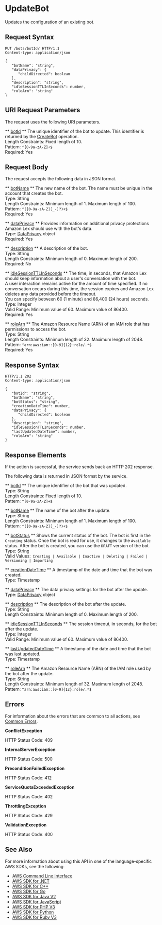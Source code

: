 # UpdateBot<a name="API_UpdateBot"></a>

Updates the configuration of an existing bot\. 

## Request Syntax<a name="API_UpdateBot_RequestSyntax"></a>

```
PUT /bots/botId/ HTTP/1.1
Content-type: application/json

{
   "botName": "string",
   "dataPrivacy": { 
      "childDirected": boolean
   },
   "description": "string",
   "idleSessionTTLInSeconds": number,
   "roleArn": "string"
}
```

## URI Request Parameters<a name="API_UpdateBot_RequestParameters"></a>

The request uses the following URI parameters\.

 ** [botId](#API_UpdateBot_RequestSyntax) **   <a name="lexv2-UpdateBot-request-botId"></a>
The unique identifier of the bot to update\. This identifier is returned by the [CreateBot](API_CreateBot.md) operation\.  
Length Constraints: Fixed length of 10\.  
Pattern: `^[0-9a-zA-Z]+$`   
Required: Yes

## Request Body<a name="API_UpdateBot_RequestBody"></a>

The request accepts the following data in JSON format\.

 ** [botName](#API_UpdateBot_RequestSyntax) **   <a name="lexv2-UpdateBot-request-botName"></a>
The new name of the bot\. The name must be unique in the account that creates the bot\.  
Type: String  
Length Constraints: Minimum length of 1\. Maximum length of 100\.  
Pattern: `^([0-9a-zA-Z][_-]?)+$`   
Required: Yes

 ** [dataPrivacy](#API_UpdateBot_RequestSyntax) **   <a name="lexv2-UpdateBot-request-dataPrivacy"></a>
Provides information on additional privacy protections Amazon Lex should use with the bot's data\.  
Type: [DataPrivacy](API_DataPrivacy.md) object  
Required: Yes

 ** [description](#API_UpdateBot_RequestSyntax) **   <a name="lexv2-UpdateBot-request-description"></a>
A description of the bot\.  
Type: String  
Length Constraints: Minimum length of 0\. Maximum length of 200\.  
Required: No

 ** [idleSessionTTLInSeconds](#API_UpdateBot_RequestSyntax) **   <a name="lexv2-UpdateBot-request-idleSessionTTLInSeconds"></a>
The time, in seconds, that Amazon Lex should keep information about a user's conversation with the bot\.  
A user interaction remains active for the amount of time specified\. If no conversation occurs during this time, the session expires and Amazon Lex deletes any data provided before the timeout\.  
You can specify between 60 \(1 minute\) and 86,400 \(24 hours\) seconds\.  
Type: Integer  
Valid Range: Minimum value of 60\. Maximum value of 86400\.  
Required: Yes

 ** [roleArn](#API_UpdateBot_RequestSyntax) **   <a name="lexv2-UpdateBot-request-roleArn"></a>
The Amazon Resource Name \(ARN\) of an IAM role that has permissions to access the bot\.  
Type: String  
Length Constraints: Minimum length of 32\. Maximum length of 2048\.  
Pattern: `^arn:aws:iam::[0-9]{12}:role/.*$`   
Required: Yes

## Response Syntax<a name="API_UpdateBot_ResponseSyntax"></a>

```
HTTP/1.1 202
Content-type: application/json

{
   "botId": "string",
   "botName": "string",
   "botStatus": "string",
   "creationDateTime": number,
   "dataPrivacy": { 
      "childDirected": boolean
   },
   "description": "string",
   "idleSessionTTLInSeconds": number,
   "lastUpdatedDateTime": number,
   "roleArn": "string"
}
```

## Response Elements<a name="API_UpdateBot_ResponseElements"></a>

If the action is successful, the service sends back an HTTP 202 response\.

The following data is returned in JSON format by the service\.

 ** [botId](#API_UpdateBot_ResponseSyntax) **   <a name="lexv2-UpdateBot-response-botId"></a>
The unique identifier of the bot that was updated\.  
Type: String  
Length Constraints: Fixed length of 10\.  
Pattern: `^[0-9a-zA-Z]+$` 

 ** [botName](#API_UpdateBot_ResponseSyntax) **   <a name="lexv2-UpdateBot-response-botName"></a>
The name of the bot after the update\.  
Type: String  
Length Constraints: Minimum length of 1\. Maximum length of 100\.  
Pattern: `^([0-9a-zA-Z][_-]?)+$` 

 ** [botStatus](#API_UpdateBot_ResponseSyntax) **   <a name="lexv2-UpdateBot-response-botStatus"></a>
Shows the current status of the bot\. The bot is first in the `Creating` status\. Once the bot is read for use, it changes to the `Available` status\. After the bot is created, you can use the `DRAFT` version of the bot\.  
Type: String  
Valid Values:` Creating | Available | Inactive | Deleting | Failed | Versioning | Importing` 

 ** [creationDateTime](#API_UpdateBot_ResponseSyntax) **   <a name="lexv2-UpdateBot-response-creationDateTime"></a>
A timestamp of the date and time that the bot was created\.  
Type: Timestamp

 ** [dataPrivacy](#API_UpdateBot_ResponseSyntax) **   <a name="lexv2-UpdateBot-response-dataPrivacy"></a>
The data privacy settings for the bot after the update\.  
Type: [DataPrivacy](API_DataPrivacy.md) object

 ** [description](#API_UpdateBot_ResponseSyntax) **   <a name="lexv2-UpdateBot-response-description"></a>
The description of the bot after the update\.  
Type: String  
Length Constraints: Minimum length of 0\. Maximum length of 200\.

 ** [idleSessionTTLInSeconds](#API_UpdateBot_ResponseSyntax) **   <a name="lexv2-UpdateBot-response-idleSessionTTLInSeconds"></a>
The session timeout, in seconds, for the bot after the update\.  
Type: Integer  
Valid Range: Minimum value of 60\. Maximum value of 86400\.

 ** [lastUpdatedDateTime](#API_UpdateBot_ResponseSyntax) **   <a name="lexv2-UpdateBot-response-lastUpdatedDateTime"></a>
A timestamp of the date and time that the bot was last updated\.  
Type: Timestamp

 ** [roleArn](#API_UpdateBot_ResponseSyntax) **   <a name="lexv2-UpdateBot-response-roleArn"></a>
The Amazon Resource Name \(ARN\) of the IAM role used by the bot after the update\.  
Type: String  
Length Constraints: Minimum length of 32\. Maximum length of 2048\.  
Pattern: `^arn:aws:iam::[0-9]{12}:role/.*$` 

## Errors<a name="API_UpdateBot_Errors"></a>

For information about the errors that are common to all actions, see [Common Errors](CommonErrors.md)\.

 **ConflictException**   
  
HTTP Status Code: 409

 **InternalServerException**   
  
HTTP Status Code: 500

 **PreconditionFailedException**   
  
HTTP Status Code: 412

 **ServiceQuotaExceededException**   
  
HTTP Status Code: 402

 **ThrottlingException**   
  
HTTP Status Code: 429

 **ValidationException**   
  
HTTP Status Code: 400

## See Also<a name="API_UpdateBot_SeeAlso"></a>

For more information about using this API in one of the language\-specific AWS SDKs, see the following:
+  [ AWS Command Line Interface](https://docs.aws.amazon.com/goto/aws-cli/models.lex.v2-2020-08-07/UpdateBot) 
+  [ AWS SDK for \.NET](https://docs.aws.amazon.com/goto/DotNetSDKV3/models.lex.v2-2020-08-07/UpdateBot) 
+  [ AWS SDK for C\+\+](https://docs.aws.amazon.com/goto/SdkForCpp/models.lex.v2-2020-08-07/UpdateBot) 
+  [ AWS SDK for Go](https://docs.aws.amazon.com/goto/SdkForGoV1/models.lex.v2-2020-08-07/UpdateBot) 
+  [ AWS SDK for Java V2](https://docs.aws.amazon.com/goto/SdkForJavaV2/models.lex.v2-2020-08-07/UpdateBot) 
+  [ AWS SDK for JavaScript](https://docs.aws.amazon.com/goto/AWSJavaScriptSDK/models.lex.v2-2020-08-07/UpdateBot) 
+  [ AWS SDK for PHP V3](https://docs.aws.amazon.com/goto/SdkForPHPV3/models.lex.v2-2020-08-07/UpdateBot) 
+  [ AWS SDK for Python](https://docs.aws.amazon.com/goto/boto3/models.lex.v2-2020-08-07/UpdateBot) 
+  [ AWS SDK for Ruby V3](https://docs.aws.amazon.com/goto/SdkForRubyV3/models.lex.v2-2020-08-07/UpdateBot) 